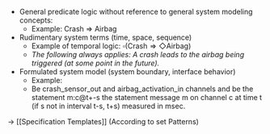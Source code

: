 - General predicate logic without reference to general system modeling concepts:
	- Example: Crash => Airbag
- Rudimentary system terms (time, space, sequence)
	- Example of temporal logic: $\square (\text{Crash} \Rightarrow \Diamond \text{Airbag} )$
	- *The following always applies: A crash leads to the airbag being triggered (at some point in the future).*
- Formulated system model (system boundary, interface behavior)
	- Example:
	- Be crash_sensor_out and airbag_activation_in channels and be the statement m:c@t+-s the statement message m on channel c at time t (if s not in interval t-s, t+s) measured in msec.

-> [[Specification Templates]] (According to set Patterns)